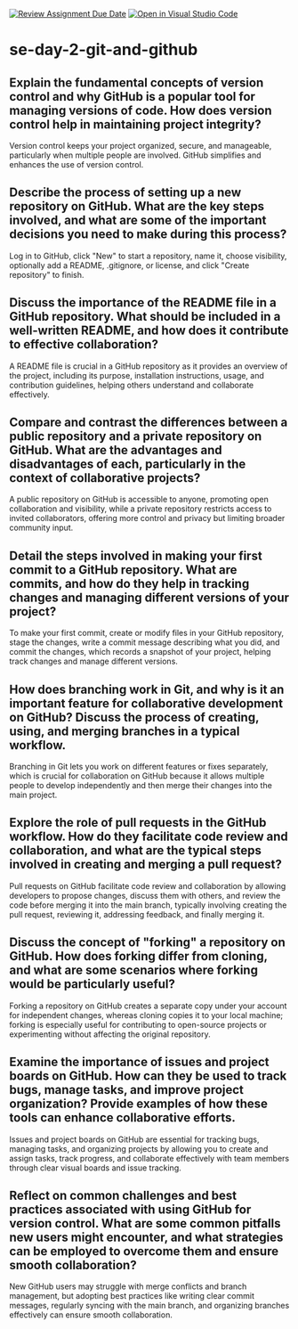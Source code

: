 [![Review Assignment Due Date](https://classroom.github.com/assets/deadline-readme-button-22041afd0340ce965d47ae6ef1cefeee28c7c493a6346c4f15d667ab976d596c.svg)](https://classroom.github.com/a/8wgCKhpZ)
[![Open in Visual Studio Code](https://classroom.github.com/assets/open-in-vscode-2e0aaae1b6195c2367325f4f02e2d04e9abb55f0b24a779b69b11b9e10269abc.svg)](https://classroom.github.com/online_ide?assignment_repo_id=15618475&assignment_repo_type=AssignmentRepo)
# se-day-2-git-and-github
## Explain the fundamental concepts of version control and why GitHub is a popular tool for managing versions of code. How does version control help in maintaining project integrity? 
Version control keeps your project organized, secure, and manageable, particularly when multiple people are involved. GitHub simplifies and enhances the use of version control.
## Describe the process of setting up a new repository on GitHub. What are the key steps involved, and what are some of the important decisions you need to make during this process?
Log in to GitHub, click "New" to start a repository, name it, choose visibility, optionally add a README, .gitignore, or license, and click "Create repository" to finish.
## Discuss the importance of the README file in a GitHub repository. What should be included in a well-written README, and how does it contribute to effective collaboration?
A README file is crucial in a GitHub repository as it provides an overview of the project, including its purpose, installation instructions, usage, and contribution guidelines, helping others understand and collaborate effectively.
## Compare and contrast the differences between a public repository and a private repository on GitHub. What are the advantages and disadvantages of each, particularly in the context of collaborative projects?
A public repository on GitHub is accessible to anyone, promoting open collaboration and visibility, while a private repository restricts access to invited collaborators, offering more control and privacy but limiting broader community input.
## Detail the steps involved in making your first commit to a GitHub repository. What are commits, and how do they help in tracking changes and managing different versions of your project?
To make your first commit, create or modify files in your GitHub repository, stage the changes, write a commit message describing what you did, and commit the changes, which records a snapshot of your project, helping track changes and manage different versions.
## How does branching work in Git, and why is it an important feature for collaborative development on GitHub? Discuss the process of creating, using, and merging branches in a typical workflow.
Branching in Git lets you work on different features or fixes separately, which is crucial for collaboration on GitHub because it allows multiple people to develop independently and then merge their changes into the main project.
## Explore the role of pull requests in the GitHub workflow. How do they facilitate code review and collaboration, and what are the typical steps involved in creating and merging a pull request?
Pull requests on GitHub facilitate code review and collaboration by allowing developers to propose changes, discuss them with others, and review the code before merging it into the main branch, typically involving creating the pull request, reviewing it, addressing feedback, and finally merging it.
## Discuss the concept of "forking" a repository on GitHub. How does forking differ from cloning, and what are some scenarios where forking would be particularly useful?
Forking a repository on GitHub creates a separate copy under your account for independent changes, whereas cloning copies it to your local machine; forking is especially useful for contributing to open-source projects or experimenting without affecting the original repository.
## Examine the importance of issues and project boards on GitHub. How can they be used to track bugs, manage tasks, and improve project organization? Provide examples of how these tools can enhance collaborative efforts.
Issues and project boards on GitHub are essential for tracking bugs, managing tasks, and organizing projects by allowing you to create and assign tasks, track progress, and collaborate effectively with team members through clear visual boards and issue tracking.
## Reflect on common challenges and best practices associated with using GitHub for version control. What are some common pitfalls new users might encounter, and what strategies can be employed to overcome them and ensure smooth collaboration?
New GitHub users may struggle with merge conflicts and branch management, but adopting best practices like writing clear commit messages, regularly syncing with the main branch, and organizing branches effectively can ensure smooth collaboration.

